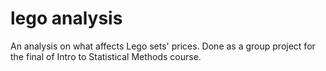 # lego analysis
An analysis on what affects Lego sets' prices. Done as a group project for the final of Intro to Statistical Methods course.
